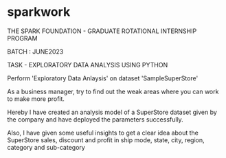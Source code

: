 # sparkwork
THE SPARK FOUNDATION - GRADUATE ROTATIONAL INTERNSHIP PROGRAM

BATCH :  JUNE2023

TASK - EXPLORATORY DATA ANALYSIS USING PYTHON

Perform 'Exploratory Data Anlaysis' on dataset 'SampleSuperStore'

As a business manager, try to find out the weak areas where you can work to make more profit.

Hereby I have created an analysis model of a SuperStore dataset given by the company and have deployed the parameters successfully.

Also, I have given some useful insights to get a clear idea about the SuperStore sales, discount and profit in ship mode, state, city, region, category
and sub-category

